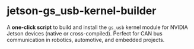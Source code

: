 # jetson-gs_usb-kernel-builder
A **one-click script** to build and install the `gs_usb` kernel module for NVIDIA Jetson devices (native or cross-compiled). Perfect for CAN bus communication in robotics, automotive, and embedded projects.
